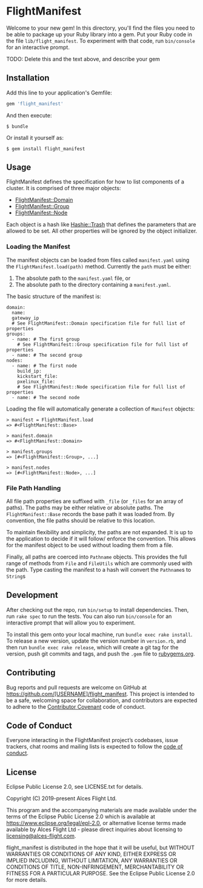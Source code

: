 # FlightManifest

Welcome to your new gem! In this directory, you'll find the files you need to be able to package up your Ruby library into a gem. Put your Ruby code in the file `lib/flight_manifest`. To experiment with that code, run `bin/console` for an interactive prompt.

TODO: Delete this and the text above, and describe your gem

## Installation

Add this line to your application's Gemfile:

```ruby
gem 'flight_manifest'
```

And then execute:

    $ bundle

Or install it yourself as:

    $ gem install flight_manifest

## Usage

FlightManifest defines the specification for how to list components of a cluster. It is comprised of three major objects:
* [FlightManifest::Domain](https://github.com/openflighthpc/flight_manifest/blob/master/lib/flight_manifest/domain.rb)
* [FlightManifest::Group](https://github.com/openflighthpc/flight_manifest/blob/master/lib/flight_manifest/group.rb)
* [FlightManifest::Node](https://github.com/openflighthpc/flight_manifest/blob/master/lib/flight_manifest/node.rb)

Each object is a hash like [Hashie::Trash](https://github.com/intridea/hashie#trash) that defines the parameters that are allowed to be set. All other properties will be ignored by the object initializer.

### Loading the Manifest

The manifest objects can be loaded from files called `manifest.yaml` using the `FlightManifest.load(path)` method. Currently the `path` must be either:
1. The absolute path to the `manifest.yaml` file, or
2. The absolute path to the directory containing a `manifest.yaml`.

The basic structure of the manifest is:

```
domain:
  name:
  gateway_ip
  # See FlightManifest::Domain specification file for full list of properties
groups:
  - name: # The first group
    # See FlightManifest::Group specification file for full list of properties
  - name: # The second group
nodes:
  - name: # The first node
    build_ip:
    kickstart_file:
    pxelinux_file:
    # See FlightManifest::Node specification file for full list of properties
  - name: # The second node
```

Loading the file will automatically generate a collection of `Manifest` objects:

```
> manifest = FlightManifest.load
=> #<FlightManifest::Base>

> manifest.domain
=> #<FlightManifest::Domain>

> manifest.groups
=> [#<FlightManifest::Group>, ...]

> manifest.nodes
=> [#<FlightManifest::Node>, ...]
```

### File Path Handling

All file path properties are suffixed with `_file` (or `_files` for an array of paths). The paths may be either relative or absolute paths. The `FlightManifest::Base` records the base path it was loaded from. By convention, the file paths should be relative to this location.

To maintain flexibility and simplicity, the paths are not expanded. It is up to the application to decide if it will follow/ enforce the convention. This allows for the manifest object to be used without loading them from a file.

Finally, all paths are coerced into `Pathname` objects. This provides the full range of methods from `File` and `FileUtils` which are commonly used with the path. Type casting the manifest to a hash will convert the `Pathname`s to `String`s

## Development

After checking out the repo, run `bin/setup` to install dependencies. Then, run `rake spec` to run the tests. You can also run `bin/console` for an interactive prompt that will allow you to experiment.

To install this gem onto your local machine, run `bundle exec rake install`. To release a new version, update the version number in `version.rb`, and then run `bundle exec rake release`, which will create a git tag for the version, push git commits and tags, and push the `.gem` file to [rubygems.org](https://rubygems.org).

## Contributing

Bug reports and pull requests are welcome on GitHub at https://github.com/[USERNAME]/flight_manifest. This project is intended to be a safe, welcoming space for collaboration, and contributors are expected to adhere to the [Contributor Covenant](http://contributor-covenant.org) code of conduct.

## Code of Conduct

Everyone interacting in the FlightManifest project’s codebases, issue trackers, chat rooms and mailing lists is expected to follow the [code of conduct](https://github.com/[USERNAME]/flight_manifest/blob/master/CODE_OF_CONDUCT.md).

## License
Eclipse Public License 2.0, see LICENSE.txt for details.

Copyright (C) 2019-present Alces Flight Ltd.

This program and the accompanying materials are made available under the terms of the Eclipse Public License 2.0 which is available at https://www.eclipse.org/legal/epl-2.0, or alternative license terms made available by Alces Flight Ltd - please direct inquiries about licensing to licensing@alces-flight.com.

flight_manifest is distributed in the hope that it will be useful, but WITHOUT WARRANTIES OR CONDITIONS OF ANY KIND, EITHER EXPRESS OR IMPLIED INCLUDING, WITHOUT LIMITATION, ANY WARRANTIES OR CONDITIONS OF TITLE, NON-INFRINGEMENT, MERCHANTABILITY OR FITNESS FOR A PARTICULAR PURPOSE. See the Eclipse Public License 2.0 for more details.

